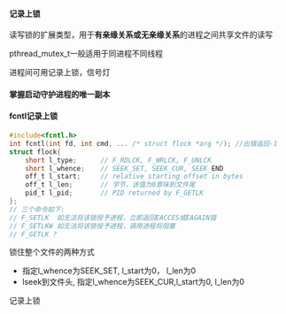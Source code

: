 #### 记录上锁

读写锁的扩展类型，用于**有亲缘关系或无亲缘关系**的进程之间共享文件的读写

pthread_mutex_t一般适用于同进程不同线程

进程间可用记录上锁，信号灯

#### 掌握启动守护进程的唯一副本

#### fcntl记录上锁

```C
#include<fcntl.h>
int fcntl(int fd, int cmd, ... /* struct flock *arg */); //出错返回-1
struct flock{
    short l_type;	   // F_RDLCK, F_WRLCK, F_UNLCK
    short l_whence;    // SEEK_SET, SEEK_CUR, SEEK_END
    off_t l_start;     // relative starting offset in bytes
    off_t l_len;       // 字节，该值为0意味到文件尾
    pid_t l_pid;       // PID returned by F_GETLK
};
// 三个命令如下:
// F_SETLK  如无法将该锁授予进程，立即返回EACCES或EAGAIN错
// F_SETLKW 如无法将该锁授予进程，调用进程将阻塞
// F_GETLK ?
```

锁住整个文件的两种方式

* 指定l_whence为SEEK_SET, l_start为0， l_len为0
* lseek到文件头, 指定l_whence为SEEK_CUR,l_start为0, l_len为0

记录上锁







































































